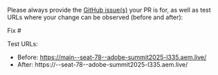 Please always provide the [GitHub issue(s)](../issues) your PR is for, as well as test URLs where your change can be observed (before and after):

Fix #<gh-issue-id>

Test URLs:
- Before: https://main--seat-78--adobe-summit2025-l335.aem.live/
- After: https://<branch>--seat-78--adobe-summit2025-l335.aem.live/
